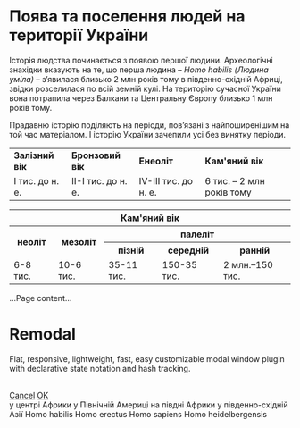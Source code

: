 Поява та поселення людей на території України
=============================================
Історія людства починається з появою першої людини. Археологічні
знахідки вказують на те, що перша людина – *Homo habilis (Людина
уміла)* – з’явилася близько 2 млн років тому в південно-східній Африці,
звідки розселилася по всій земній кулі. На територію сучасної України
вона потрапила через Балкани та Центральну Європу близько 1 млн років
тому.


Прадавню історію поділяють на періоди, пов’язані з найпоширенішим на той
час матеріалом. І історію України зачепили усі без винятку періоди.

<div class="centered-table-wrapper">
<table class="center">
<tr>
    <td><b>Залізний вік</b></td>
    <td><b>Бронзовий вік</b></td>
    <td><b>Енеоліт</b></td>
    <td><b>Кам'яний вік</b></td>
</tr>
<tr>
    <td>I тис. до н. е.</td>
    <td>II-I тис. до н. е.</td>
    <td>IV-III тис. до н. е.</td>
    <td>6 тис. – 2 млн років тому</td>    
</tr>
</table>
</div>

<div class="centered-table-wrapper">
<table class="center">
 <tr>
    <th colspan="5">Кам'яний вік</th>
  </tr>
  <tr>
    <th rowspan="2">неоліт</th>
    <th rowspan="2">мезоліт</th>
    <th colspan="3">палеліт</th>
  </tr>
    <th>пізній</th>
    <th>середній</th>
    <th>ранній</th>
   <tr>
        <td>6-8 тис.</td>
        <td>10-6 тис.</td>
        <td>35-11 тис.</td>
        <td>150-35 тис.</td>
        <td>2 млн.–150 тис.</td>
   </tr>
</table>
</div>

<div class="remodal-bg">
...Page content...
</div>


<div class="remodal" data-remodal-id="modal">
    <h1>Remodal</h1>
    <p>
      Flat, responsive, lightweight, fast, easy customizable modal window plugin
      with declarative state notation and hash tracking.
    </p>
    <br>
    <a class="remodal-cancel" href="#">Cancel</a>
    <a class="remodal-confirm" href="#">OK</a>
</div>


<quiz name="History" correctLabel="correct!" incorrectLabel="incorrect!" checkLabel="check ansert">
<question text="Людство зародилося">
<answer>у центрі Африки</answer>
<answer>у Північній Америці</answer>
<answer correct>на півдні Африки</answer>
<answer>у південно-східній Азії</answer>
</question>
<question text="Наукова назва перших людиноподібних мавп">
<answer correct>Homo habilis </answer>
<answer>Homo erectus</answer>
<answer>Homo sapiens</answer>
<answer>Homo heidelbergensis</answer>
</question>
</quiz>

